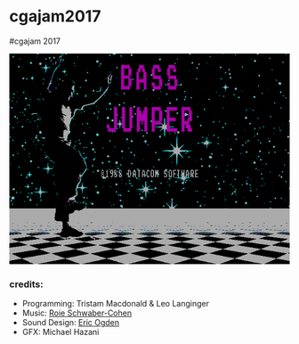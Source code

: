 # cgajam2017
#cgajam 2017

![alt](https://raw.githubusercontent.com/swiftcoder/cgajam2017/art/art/mainscreen.png)


### credits:
- Programming: Tristam Macdonald & Leo Langinger
- Music: [Roie Schwaber-Cohen]()
- Sound Design: [Eric Ogden](https://github.com/parties)
- GFX: Michael Hazani
